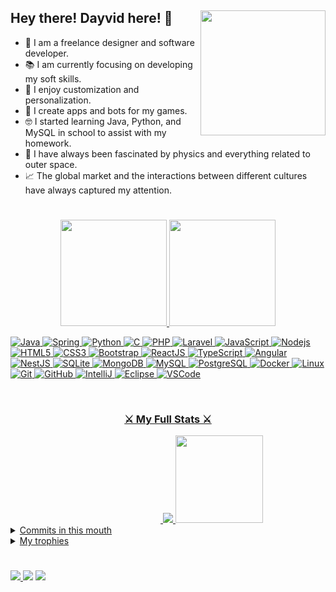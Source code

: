 ## Hey there! Dayvid here! 👋 <img align="right" src="https://i.imgur.com/bJBgjf6.gif?noredirect" width="200" />


- 🎨 I am a freelance designer and software developer.
- 📚 I am currently focusing on developing my soft skills.
- 🌱 I enjoy customization and personalization.
- 🤖 I create apps and bots for my games.
- 🤓 I started learning Java, Python, and MySQL in school to assist with my homework.
- 🔬 I have always been fascinated by physics and everything related to outer space.
- 📈 The global market and the interactions between different cultures have always captured my attention.

#

 <div align="center">
 <a href="#">
  <img height="170em" src="https://github-readme-stats.vercel.app/api?username=Dayvid-San&show_icons=true&theme=midnight-purple&include_all_commits=false&count_private=true"/>
  <img height="170em" src="https://github-readme-stats.vercel.app/api/top-langs/?username=Dayvid-San&layout=compact&langs_count=8&theme=midnight-purple"/><br>
</div> 

<div align="">

![Java](https://img.shields.io/badge/-Java-DD0031?style=flat-square&logo=java)
![Spring](https://img.shields.io/badge/-Spring-black?style=flat-square&logo=spring)
![Python](https://img.shields.io/badge/-Python-black?style=flat-square&logo=python)
![C](https://img.shields.io/badge/-sharp-6A5ACD?style=flat-square&logo=c#)
![PHP](https://img.shields.io/badge/-PHP-black?style=flat-square&logo=php)
![Laravel](https://img.shields.io/badge/-Laravel-ffffff?style=flat-square&logo=Laravel)
![JavaScript](https://img.shields.io/badge/-JavaScript-black?style=flat-square&logo=javascript)
![Nodejs](https://img.shields.io/badge/-Nodejs-339933?style=flat-square&logo=Node.js&logoColor=white)
![HTML5](https://img.shields.io/badge/-HTML5-E34F26?style=flat-square&logo=html5&logoColor=white)
![CSS3](https://img.shields.io/badge/-CSS3-1572B6?style=flat-square&logo=css3)
![Bootstrap](https://img.shields.io/badge/-Bootstrap-563D7C?style=flat-square&logo=bootstrap)
![ReactJS](https://img.shields.io/badge/-ReactJS-black?style=flat-square&logo=react)
![TypeScript](https://img.shields.io/badge/-TypeScript-007ACC?style=flat-square&logo=typescript)
![Angular](https://img.shields.io/badge/-Angular-DD0031?style=flat-square&logo=angular)
![NestJS](https://img.shields.io/badge/-NestJS-E0234E?style=flat-square&logo=nestjs&logoColor=white)
![SQLite](https://img.shields.io/badge/-SQLite-black?style=flat-square&logo=sqlite)
![MongoDB](https://img.shields.io/badge/-MongoDB-black?style=flat-square&logo=mongodb)
![MySQL](https://img.shields.io/badge/-MySQL-4479A1?style=flat-square&logo=mysql&logoColor=white)
![PostgreSQL](https://img.shields.io/badge/-PostgreSQL-4479A1?style=flat-square&logo=postgrel&logoColor=white)
![Docker](https://img.shields.io/badge/-Docker-2496ED?style=flat-square&logo=docker&logoColor=white)
![Linux](https://img.shields.io/badge/-Linux-black?style=flat-square&logo=linux&logoColor=white)
![Git](https://img.shields.io/badge/-Git-black?style=flat-square&logo=git)
![GitHub](https://img.shields.io/badge/-GitHub-181717?style=flat-square&logo=github)
![IntelliJ](https://img.shields.io/badge/-IntelliJ%20IDEA-black?style=flat-square&logo=intellij-idea&logoColor=white)
![Eclipse](https://img.shields.io/badge/-Eclipse-2C2255?style=flat-square&logo=eclipse&logoColor=white)
![VSCode](https://img.shields.io/badge/-VSCode-007ACC?style=flat-square&logo=visual-studio-code&logoColor=white)
</div>
<br>

<h3 align="center" >⚔️ My Full Stats ⚔️</h3>

<div align="center" style="display: inline_block">
 <img align="Escudo_Familia_Santana"  width="140" />


<img src="https://github-readme-streak-stats.herokuapp.com/?user=Dayvid-san&theme=midnight-purple">
 <img align="Escudo_Familia_Santana" src="https://user-images.githubusercontent.com/77745454/153318783-aa0d4001-6955-4848-90f9-ca5e3e66214c.png" width="140" />
</div>

<details  >
 <summary>
  Commits in this mouth
 </summary>
 <img src="https://activity-graph.herokuapp.com/graph?username=Dayvid-San&bg_color=000000&color=00ffff&line=00ffff&point=ffffff&area=true&hide_border=true"/>
 <p align="center"> 
 <img src="https://capsule-render.vercel.app/api?type=waving&color=00ffff&height=65&section=footer"/>
</p>
<br/>
<br/>
</details>

  <details>
  <summary>
      My trophies
  </summary>
  <p align="center" margin="0 auto">
    <img src="https://github-profile-trophy.vercel.app/?username=Dayvid-San&dark&title=Followers,Commits,Repositories,MultiLanguage,PullRequest&column=5">
  </p>
</details>


#
<a href="https://www.linkedin.com/in/dayvid-santana-jr/" target="_blank"><img src="https://img.shields.io/badge/-LinkedIn-%230077B5?style=for-the-badge&logo=linkedin&logoColor=white">
</a><a href = "mailto:dayvid.coder@gmail.com" target="_blank"><img src="https://img.shields.io/badge/-Gmail-%23333?style=for-the-badge&logo=gmail&logoColor=white" ></a>
<a href="https://www.instagram.com/dayvid_jr_/" target="_blank"><img src="https://img.shields.io/badge/-Instagram-%23E4405F?style=for-the-badge&logo=instagram&logoColor=white" ></a>

